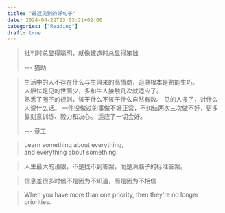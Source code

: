 ```yaml
---
title: "最近见到的好句子"
date: 2024-04-22T23:03:21+02:00
categories: ["Reading"]
draft: true
---
```


> 批判时总显得聪明，就像建造时总显得笨拙 
> 
> --- 猫助 



> 生活中的人不存在什么与生俱来的高情商，追溯根本是熟能生巧。  
> 人胆怯是见的世面少，多和牛人接触几次就适应了。  
> 熟悉了圈子的规则，该干什么不该干什么自然有数。
> 见的人多了，对什么人说什么话。
> 一件没做过的事做不好正常，不纠结两次三次做不好，更多靠刻意训练、毅力和决心。
> 适应了一切会好。  
> 
> --- 章工

> Learn something about everything,   
> and everything about something. 





> 人生最大的设限，不是找不到答案，而是满脑子的标准答案。




> 信息差很多时候不是因为不知道，而是因为不相信




> When you have more than one priority, then they're no longer priorities.